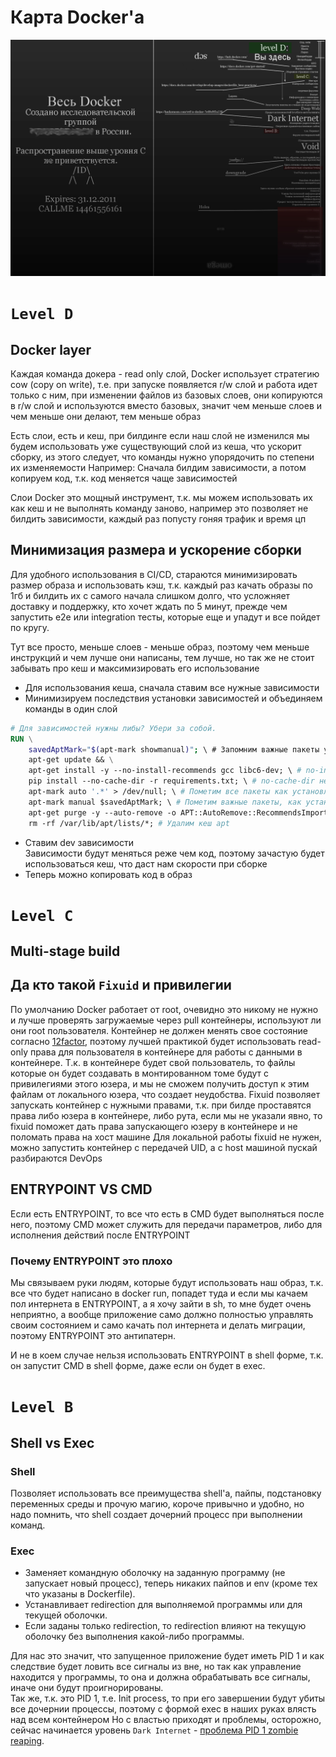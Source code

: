 # Карта Docker'a

![Карта Docker](docker_map.jpg)

# `Level D`

## Docker layer

Каждая команда докера - read only слой, Docker использует стратегию cow (copy on write), т.е. при запуске появляется r/w слой и работа идет только с ним, при изменении файлов из базовых слоев, они копируются в r/w слой и используются вместо базовых, значит чем меньше слоев и чем меньше они делают, тем меньше образ

Есть слои, есть и кеш, при билдинге если наш слой не изменился мы будем использовать уже существующий слой из кеша, что ускорит сборку, из этого следует, что команды нужно упорядочить по степени их изменяемости
Например: Сначала билдим зависимости, а потом копируем код, т.к. код меняется чаще зависимостей 

Слои Docker это мощный инструмент, т.к. мы можем использовать их как кеш и не выполнять команду заново, например это позволяет не билдить зависимости, каждый раз попусту гоняя трафик и время цп

## Минимизация размера и ускорение сборки

Для удобного использования в CI/CD, стараются минимизировать размер образа и использовать кэш, т.к. каждый раз качать образы по 1гб и билдить их с самого начала слишком долго, что усложняет доставку и поддержку, кто хочет ждать по 5 минут, прежде чем запустить e2e или integration тесты, которые еще и упадут и все пойдет по кругу.

Тут все просто, меньше слоев - меньше образ, поэтому чем меньше инструкций и чем лучше они написаны, тем лучше, но так же не стоит забывать про кеш и максимизировать его использование

- Для использования кеша, сначала ставим все нужные зависимости
- Минимизируем последствия установки зависимостей и объединяем команды в один слой
```Dockerfile
# Для зависимостей нужны либы? Убери за собой.
RUN \
    savedAptMark="$(apt-mark showmanual)"; \ # Запомним важные пакеты установленные "в ручную", добавь сюда свои пакеты, которые нужны в runtime
    apt-get update && \
    apt-get install -y --no-install-recommends gcc libc6-dev; \ # no-install-recommends, только критически важные пакеты
    pip install --no-cache-dir -r requirements.txt; \ # no-cache-dir не сохранять исходники и wheel
    apt-mark auto '.*' > /dev/null; \ # Пометим все пакеты как установленные автоматически
    apt-mark manual $savedAptMark; \ # Пометим важные пакеты, как установленные в ручную
    apt-get purge -y --auto-remove -o APT::AutoRemove::RecommendsImportant=false; \ # Удалим все "auto" пакеты
    rm -rf /var/lib/apt/lists/*; # Удалим кеш apt
```
- Ставим dev зависимости  
Зависимости будут меняться реже чем код, поэтому зачастую будет использоваться кеш, что даст нам скорости при сборке
- Теперь можно копировать код в образ 

# `Level C`

## Multi-stage build



## Да кто такой `Fixuid` и привилегии

По умолчанию Docker работает от root, очевидно это никому не нужно и лучше проверять загружаемые через pull контейнеры, используют ли они root пользователя. 
Контейнер не должен менять свое состояние согласно [12factor](https://12factor.net/), поэтому лучшей практикой будет использовать read-only права для пользователя в контейнере для работы с данными в контейнере. 
Т.к. в контейнере будет свой пользователь, то файлы которые он будет создавать в монтированном томе будут с привилегиями этого юзера, и мы не сможем получить доступ к этим файлам от локального юзера, что создает неудобства. 
Fixuid позволяет запускать контейнер с нужными правами, т.к. при билде проставятся права либо юзера в контейнере, либо рута, если мы не указали явно, то fixuid поможет дать права запускающего юзеру в контейнере и не поломать права на хост машине
Для локальной работы fixuid не нужен, можно запустить контейнер с передачей UID, а с host машиной пускай разбираются DevOps

## ENTRYPOINT VS CMD

Если есть ENTRYPOINT, то все что есть в CMD будет выполняться после него, поэтому CMD может служить для передачи параметров, либо для исполнения действий после ENTRYPOINT

### Почему ENTRYPOINT это плохо

Мы связываем руки людям, которые будут использовать наш образ, т.к. все что будет написано в docker run, попадет туда и если мы качаем пол интернета в ENTRYPOINT, а я хочу зайти в sh, то мне будет очень неприятно, а вообще приложение само должно полностью управлять своим состоянием и само качать пол интернета и делать миграции, поэтому ENTRYPOINT это антипатерн.

И не в коем случае нельзя использовать ENTRYPOINT в shell форме, т.к. он запустит CMD в shell форме, даже если он будет в exec.

# `Level B`

## Shell vs Exec

### Shell

Позволяет использовать все преимущества shell'а, пайпы, подстановку переменных среды и прочую магию, короче привычно и удобно, но надо помнить, что shell создает дочерний процесс при выполнении команд.

### Exec

- Заменяет командную оболочку на заданную программу (не запускает новый процесс), теперь никаких пайпов и env (кроме тех что указаны в Dockerfile).
- Устанавливает redirection для выполняемой программы или для текущей оболочки.
- Если заданы только redirection, то redirection влияют на текущую оболочку без выполнения какой-либо программы.

Для нас это значит, что запущенное приложение будет иметь PID 1 и как следствие будет ловить все сигналы из вне, но так как управление находится у программы, то она и должна обрабатывать все сигналы, иначе они будут проигнорированы.  
Так же, т.к. это PID 1, т.е. Init process, то при его завершении будут убиты все дочернии процессы, поэтому с формой exec в наших руках влясть над всем контейнером 
Но с властью приходят и проблемы, осторожно, сейчас начинается уровень `Dark Internet` - [проблема PID 1 zombie reaping](https://habr.com/ru/company/hexlet/blog/248519/).
